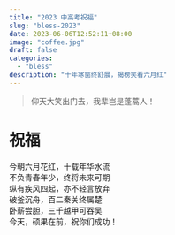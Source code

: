 ```yaml
---
title: "2023 中高考祝福"
slug: "bless-2023"
date: 2023-06-06T12:52:11+08:00
image: "coffee.jpg"
draft: false
categories:
  - "bless"
description: "十年寒窗终舒展，揭榜笑看六月红"
---
```


> 仰天大笑出门去，我辈岂是蓬蒿人！

# 祝福

今朝六月花红，十载年华水流  
不负青春年少，终将未来可期  
纵有疾风四起，亦不轻言放弃  
破釜沉舟，百二秦关终属楚  
卧薪尝胆，三千越甲可吞吴  
今天，硕果在前，祝你们成功！
